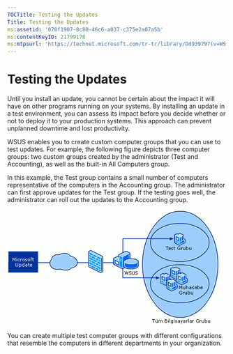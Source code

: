 ```yaml
---
TOCTitle: Testing the Updates
Title: Testing the Updates
ms:assetid: '078f1907-8c80-46c6-a037-c375e2a07a5b'
ms:contentKeyID: 21799178
ms:mtpsurl: 'https://technet.microsoft.com/tr-tr/library/Dd939797(v=WS.10)'
---
```


Testing the Updates
===================

Until you install an update, you cannot be certain about the impact it will have on other programs running on your systems. By installing an update in a test environment, you can assess its impact before you decide whether or not to deploy it to your production systems. This approach can prevent unplanned downtime and lost productivity.

WSUS enables you to create custom computer groups that you can use to test updates. For example, the following figure depicts three computer groups: two custom groups created by the administrator (Test and Accounting), as well as the built-in All Computers group.

In this example, the Test group contains a small number of computers representative of the computers in the Accounting group. The administrator can first approve updates for the Test group. If the testing goes well, the administrator can roll out the updates to the Accounting group.

![](images/Dd939797.f74817dd-8d19-497f-b310-f12f0060daa2(WS.10).gif)

You can create multiple test computer groups with different configurations that resemble the computers in different departments in your organization.

